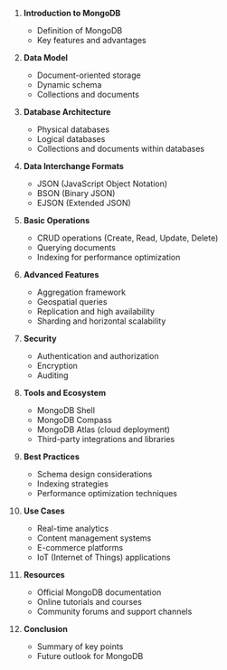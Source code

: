 1. **Introduction to MongoDB**
   - Definition of MongoDB
   - Key features and advantages

2. **Data Model**
   - Document-oriented storage
   - Dynamic schema
   - Collections and documents

3. **Database Architecture**
   - Physical databases
   - Logical databases
   - Collections and documents within databases

4. **Data Interchange Formats**
   - JSON (JavaScript Object Notation)
   - BSON (Binary JSON)
   - EJSON (Extended JSON)

5. **Basic Operations**
   - CRUD operations (Create, Read, Update, Delete)
   - Querying documents
   - Indexing for performance optimization

6. **Advanced Features**
   - Aggregation framework
   - Geospatial queries
   - Replication and high availability
   - Sharding and horizontal scalability

7. **Security**
   - Authentication and authorization
   - Encryption
   - Auditing

8. **Tools and Ecosystem**
   - MongoDB Shell
   - MongoDB Compass
   - MongoDB Atlas (cloud deployment)
   - Third-party integrations and libraries

9. **Best Practices**
   - Schema design considerations
   - Indexing strategies
   - Performance optimization techniques

10. **Use Cases**
    - Real-time analytics
    - Content management systems
    - E-commerce platforms
    - IoT (Internet of Things) applications

11. **Resources**
    - Official MongoDB documentation
    - Online tutorials and courses
    - Community forums and support channels

12. **Conclusion**
    - Summary of key points
    - Future outlook for MongoDB


